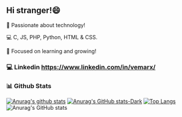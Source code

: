 ## Hi stranger!😄
🚀 Passionate about technology!

💻 C, JS, PHP, Python, HTML & CSS.

📌 Focused on learning and growing!

### :computer: Linkedin https://www.linkedin.com/in/vemarx/

### :bar_chart: Github Stats
[![Anurag's github stats](https://github-readme-stats.vercel.app/api?username=vemarx&show_icons=true&count_private=true)](https://github.com/vemarx/github-readme-stats)
[![Anurag's GitHub stats-Dark](https://github-readme-stats.vercel.app/api?vemarx=vemarx&show_icons=true&theme=dark#gh-dark-mode-only)](https://github.com/anuraghazra/github-readme-stats#gh-dark-mode-only)
[![Top Langs](https://github-readme-stats.vercel.app/api/top-langs/?username=vemarx&layout=compact&count_private=true)](https://github.com/vemarx/github-readme-stats)
![Anurag's GitHub stats](https://github-readme-stats.vercel.app/api?vemarx=vemarx&show_icons=true)

<!--
**vemarx/vemarx** is a ✨ _special_ ✨ repository because its `README.md` (this file) appears on your GitHub profile.

Here are some ideas to get you started:

- 🔭 I’m currently working on ...
- 🌱 I’m currently learning ...
- 👯 I’m looking to collaborate on ...
- 🤔 I’m looking for help with ...
- 💬 Ask me about ...
- 📫 How to reach me: ...
- 😄 Pronouns: ...
- ⚡ Fun fact: ...
-->
